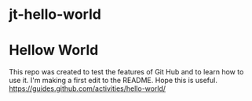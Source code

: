 # jt-hello-world

Hellow World
============
This repo was created to test the features of Git Hub and to learn how to use it.
I'm making a first edit to the README.
Hope this is useful.
https://guides.github.com/activities/hello-world/
